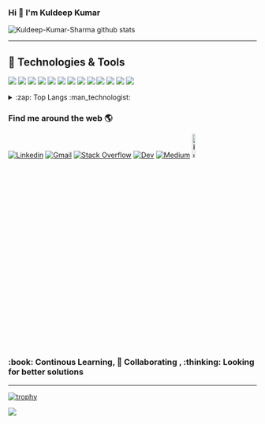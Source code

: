 ### Hi :wave: I'm Kuldeep Kumar

![Kuldeep-Kumar-Sharma github stats](https://github-readme-stats.vercel.app/api?username=Kuldeep-Kumar-Sharma&show_icons=true)

<hr>

## 🔧 Technologies & Tools

![](https://img.shields.io/badge/HTML5-E34F26?style=for-the-badge&logo=html5&logoColor=white)
![](https://img.shields.io/badge/CSS3-1572B6?style=for-the-badge&logo=css3&logoColor=white)
![](https://img.shields.io/badge/JavaScript-323330?style=for-the-badge&logo=javascript&logoColor=F7DF1E)
![](https://img.shields.io/badge/TypeScript-007ACC?style=for-the-badge&logo=typescript&logoColor=white)
![](https://img.shields.io/badge/Node.js-43853D?style=for-the-badge&logo=node.js&logoColor=white)
![](https://img.shields.io/badge/Kotlin-0095D5?&style=for-the-badge&logo=kotlin&logoColor=white)
![](https://img.shields.io/badge/React-20232A?style=for-the-badge&logo=react&logoColor=61DAFB)
![](https://img.shields.io/badge/Angular-DD0031?style=for-the-badge&logo=angular&logoColor=white)
![](https://img.shields.io/badge/Redux-593D88?style=for-the-badge&logo=redux&logoColor=white)
![](https://img.shields.io/badge/Spring-6DB33F?style=for-the-badge&logo=spring&logoColor=white)
![](https://img.shields.io/badge/MySQL-00000F?style=for-the-badge&logo=mysql&logoColor=white)
![](https://img.shields.io/badge/MongoDB-4EA94B?style=for-the-badge&logo=mongodb&logoColor=white)
![](https://img.shields.io/badge/Visual_Studio_Code-0078D4?style=for-the-badge&logo=visual%20studio%20code&logoColor=whit)

<details>
  <summary>:zap: Top Langs :man_technologist: </summary>
 
### Stats
  ![Top Langs](https://github-readme-stats.vercel.app/api/top-langs/?username=Kuldeep-Kumar-Sharma&layout=compact)
</details>

<!--Social Channel-->

### Find me around the web 🌎

[![Linkedin](https://img.shields.io/badge/LinkedIn-0077B5?style=for-the-badge&logo=linkedin&logoColor=white)](https://www.linkedin.com/in/kuldeep-kumar-9a127676/)
[![Gmail](https://img.shields.io/badge/Gmail-D14836?style=for-the-badge&logo=gmail&logoColor=white)](mailto:sharman94kuldeep@gmail.com)
[![Stack Overflow](https://img.shields.io/badge/Stack_Overflow-FE7A16?style=for-the-badge&logo=stack-overflow&logoColor=white)](https://stackoverflow.com/users/7618720/kuldeep-kumar)
[![Dev](https://img.shields.io/badge/dev.to-0A0A0A?style=for-the-badge&logo=dev.to&logoColor=white)](https://dev.to/kuldeepkumarsharma)
[![Medium](https://img.shields.io/badge/Medium-12100E?style=for-the-badge&logo=medium&logoColor=white)](https://medium.com/@sharman94kuldeep)
[<img alt="Kuldeep-Kumar-Sharma | Git Memory" width="11%" src="https://gitmemory.com/images/logo.png" />][gitmemory]

[gitmemory]: https://gitmemory.com/Kuldeep-Kumar-Sharma

<h3> :book: Continous Learning, 🤝 Collaborating , :thinking: Looking for better solutions</h3> 
<hr>

[![trophy](https://github-profile-trophy.vercel.app/?username=Kuldeep-Kumar-Sharma)](https://github.com/ryo-ma/github-profile-trophy)

<p align='left'>
   <a href="#"><img src="https://visitor-badge.glitch.me/badge?page_id=39633593"></a>
</p>
